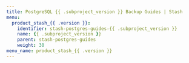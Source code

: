 ```yaml
---
title: PostgreSQL {{ .subproject_version }} Backup Guides | Stash
menu:
  product_stash_{{ .version }}:
    identifier: stash-postgres-guides-{{ .subproject_version }}
    name: {{ .subproject_version }}
    parent: stash-postgres-guides
    weight: 30
menu_name: product_stash_{{ .version }}
---
```

